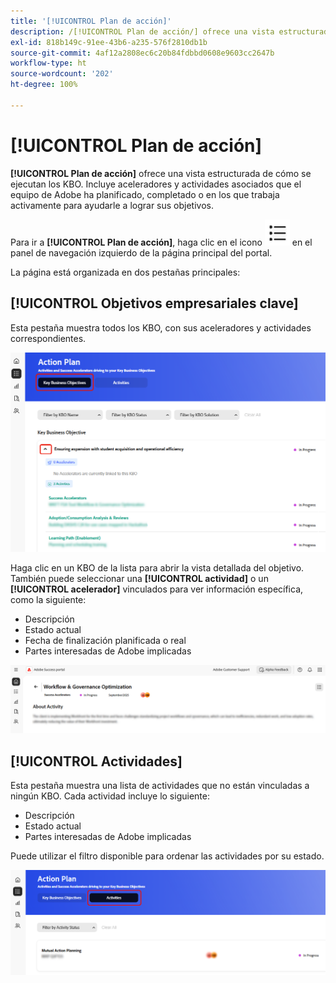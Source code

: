 ```yaml
---
title: '[!UICONTROL Plan de acción]'
description: /[!UICONTROL Plan de acción/] ofrece una vista estructurada de cómo se ejecutan los KBO. Incluye aceleradores y actividades asociados que el equipo de Adobe ha planificado, completado o en los que trabaja activamente para ayudarle a lograr sus objetivos.
exl-id: 818b149c-91ee-43b6-a235-576f2810db1b
source-git-commit: 4af12a2808ec6c20b84fdbbd0608e9603cc2647b
workflow-type: ht
source-wordcount: '202'
ht-degree: 100%

---
```


# [!UICONTROL Plan de acción]

**[!UICONTROL Plan de acción]** ofrece una vista estructurada de cómo se ejecutan los KBO. Incluye aceleradores y actividades asociados que el equipo de Adobe ha planificado, completado o en los que trabaja activamente para ayudarle a lograr sus objetivos.

Para ir a **[!UICONTROL Plan de acción]**, haga clic en el icono ![action-plan-icon](/help/adobe-success-portal/assets/action-plan-icon.png) en el panel de navegación izquierdo de la página principal del portal.

La página está organizada en dos pestañas principales:

## [!UICONTROL Objetivos empresariales clave]

Esta pestaña muestra todos los KBO, con sus aceleradores y actividades correspondientes.

![action-plan-kbo-tab](/help/adobe-success-portal/assets/action-plan-kbo-tab.png)

Haga clic en un KBO de la lista para abrir la vista detallada del objetivo. También puede seleccionar una **[!UICONTROL actividad]** o un **[!UICONTROL acelerador]** vinculados para ver información específica, como la siguiente:

* Descripción
* Estado actual
* Fecha de finalización planificada o real
* Partes interesadas de Adobe implicadas

![action-plan-kbo-tab-about-activity](/help/adobe-success-portal/assets/action-plan-kbo-tab-about-activity.png)

## [!UICONTROL Actividades]

Esta pestaña muestra una lista de actividades que no están vinculadas a ningún KBO. Cada actividad incluye lo siguiente:

* Descripción
* Estado actual
* Partes interesadas de Adobe implicadas

Puede utilizar el filtro disponible para ordenar las actividades por su estado.

![action-plan-activity-tab](/help/adobe-success-portal/assets/action-plan-activity-tab.png)
